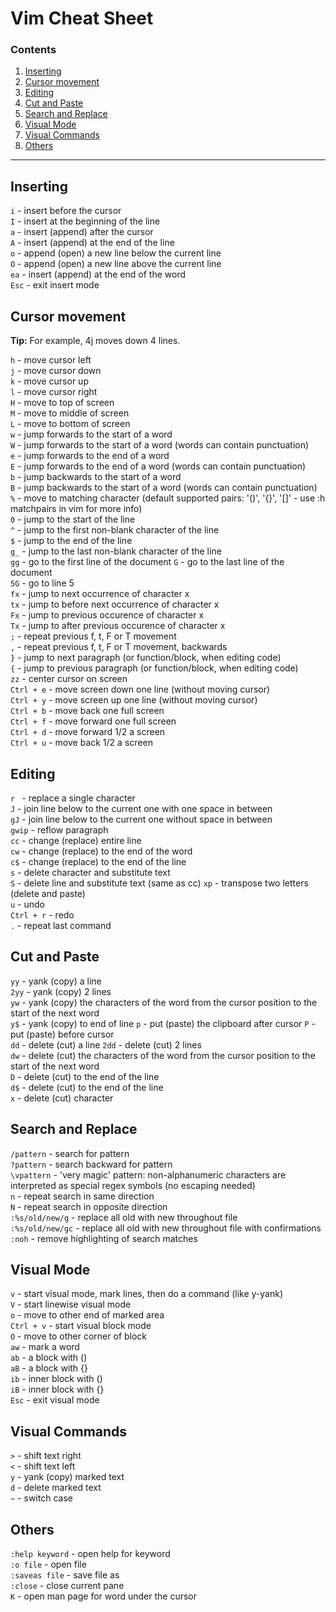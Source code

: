 # Vim Cheat Sheet 
### Contents

1. [Inserting](#inserting)
2. [Cursor movement](#cursor-movement)
3. [Editing](#editing)
4. [Cut and Paste](#cut-and-paste)
5. [Search and Replace](#search-and-replace)
6. [Visual Mode](#visual-mode)
7. [Visual Commands](#visual-commands)
8. [Others](#Others)

---


## Inserting

```i``` - insert before the cursor  
```I``` - insert at the beginning of the line  
```a``` - insert (append) after the cursor  
```A``` - insert (append) at the end of the line  
```o``` - append (open) a new line below the current line  
```O``` - append (open) a new line above the current line  
```ea``` - insert (append) at the end of the word  
```Esc``` - exit insert mode 

## Cursor movement


  **Tip:** For example, 4j moves down 4 lines.

```h``` - move cursor left  
```j``` - move cursor down  
```k``` - move cursor up  
```l``` - move cursor right  
```H``` - move to top of screen   
```M``` - move to middle of screen   
```L``` - move to bottom of screen  
```w``` - jump forwards to the start of a word   
```W``` - jump forwards to the start of a word (words can contain punctuation)   
```e``` - jump forwards to the end of a word  
```E``` - jump forwards to the end of a word (words can contain punctuation)  
```b``` - jump backwards to the start of a word  
```B``` - jump backwards to the start of a word (words can contain punctuation)  
```%``` - move to matching character (default supported pairs: '()', '{}', '[]' - use :h matchpairs in vim for more info)  
```0``` - jump to the start of the line  
```^``` - jump to the first non-blank character of the line  
```$``` - jump to the end of the line  
```g_``` - jump to the last non-blank character of the line  
```gg``` - go to the first line of the document
```G``` - go to the last line of the document  
```5G``` - go to line 5  
```fx``` - jump to next occurrence of character x  
```tx``` - jump to before next occurrence of character x  
```Fx``` - jump to previous occurence of character x  
```Tx``` - jump to after previous occurence of character x  
```;``` - repeat previous f, t, F or T movement  
```,``` - repeat previous f, t, F or T movement, backwards  
```}``` - jump to next paragraph (or function/block, when editing code)  
```{``` - jump to previous paragraph (or function/block, when editing code)  
```zz``` - center cursor on screen  
```Ctrl + e``` - move screen down one line (without moving cursor)  
```Ctrl + y``` - move screen up one line (without moving cursor)  
```Ctrl + b``` - move back one full screen  
```Ctrl + f``` - move forward one full screen  
```Ctrl + d``` - move forward 1/2 a screen  
```Ctrl + u``` - move back 1/2 a screen  



## Editing

```r ``` - replace a single character  
```J``` - join line below to the current one with one space in between  
```gJ``` - join line below to the current one without space in between  
```gwip``` - reflow paragraph  
```cc``` - change (replace) entire line  
```cw``` - change (replace) to the end of the word  
```c$``` - change (replace) to the end of the line  
```s``` - delete character and substitute text  
```S``` - delete line and substitute text (same as cc)
```xp``` - transpose two letters (delete and paste)  
```u``` - undo  
```Ctrl + r``` - redo  
```.``` - repeat last command



 ## Cut and Paste

```yy``` - yank (copy) a line  
```2yy``` - yank (copy) 2 lines  
```yw``` - yank (copy) the characters of the word from the cursor position to the start of the next word  
```y$``` - yank (copy) to end of line
```p``` - put (paste) the clipboard after cursor
```P``` - put (paste) before cursor  
```dd``` - delete (cut) a line
```2dd``` - delete (cut) 2 lines  
```dw``` - delete (cut) the characters of the word from the cursor position to the start of the next word  
```D``` - delete (cut) to the end of the line  
```d$``` - delete (cut) to the end of the line  
```x``` - delete (cut) character  


## Search and Replace

```/pattern``` - search for pattern  
```?pattern``` - search backward for pattern  
```\vpattern``` - 'very magic' pattern: non-alphanumeric characters are interpreted as special regex symbols (no escaping needed)  
```n``` - repeat search in same direction   
```N``` - repeat search in opposite direction  
```:%s/old/new/g``` - replace all old with new throughout file  
```:%s/old/new/gc``` - replace all old with new throughout file with confirmations   
```:noh``` - remove highlighting of search matches  


## Visual Mode

```v``` - start visual mode, mark lines, then do a command (like y-yank)  
```V``` - start linewise visual mode   
```o``` - move to other end of marked area   
```Ctrl + v``` - start visual block mode  
```O``` - move to other corner of block  
```aw``` - mark a word  
```ab``` - a block with ()  
```aB``` - a block with {}  
```ib``` - inner block with ()  
```iB``` - inner block with {}  
```Esc``` - exit visual mode  

## Visual Commands

```>``` - shift text right   
```<``` - shift text left  
```y``` - yank (copy) marked text  
```d``` - delete marked text  
```~``` - switch case  

## Others

```:help keyword``` - open help for keyword  
```:o file``` - open file  
```:saveas file``` - save file as  
```:close``` - close current pane  
```K``` - open man page for word under the cursor  